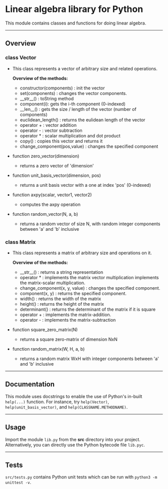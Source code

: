 # Linear algebra library for Python

This module contains classes and functions for doing linear algebra.

---

## Overview

### class Vector

- This class represents a vector of arbitrary size and related operations.

    **Overview of the methods:**

  - constructor(components) : init the vector
  - set(components) : changes the vector components.
  - \_\_str\_\_() : toString method
  - component(i): gets the i-th component (0-indexed)
  - \_\_len\_\_() : gets the size / length of the vector (number of components)
  - euclidean_length() : returns the eulidean length of the vector
  - operator + : vector addition
  - operator - : vector subtraction
  - operator * : scalar multiplication and dot product
  - copy() : copies this vector and returns it
  - change_component(pos,value) : changes the specified component

- function zero_vector(dimension)
  - returns a zero vector of 'dimension'
- function unit_basis_vector(dimension, pos)
  - returns a unit basis vector with a one at index 'pos' (0-indexed)
- function axpy(scalar, vector1, vector2)
  - computes the axpy operation
- function random_vector(N, a, b)
  - returns a random vector of size N, with random integer components between 'a' and 'b' inclusive

### class Matrix

- This class represents a matrix of arbitrary size and operations on it.

    **Overview of the methods:**

  - \_\_str\_\_() : returns a string representation
  - operator * : implements the matrix vector multiplication
                   implements the matrix-scalar multiplication.
  - change_component(x, y, value) : changes the specified component.
  - component(x, y) : returns the specified component.
  - width() : returns the width of the matrix
  - height() : returns the height of the matrix
  - determinant() : returns the determinant of the matrix if it is square
  - operator + : implements the matrix-addition.
  - operator - : implements the matrix-subtraction

- function square_zero_matrix(N)
  - returns a square zero-matrix of dimension NxN
- function random_matrix(W, H, a, b)
  - returns a random matrix WxH with integer components between 'a' and 'b' inclusive

---

## Documentation

This module uses docstrings to enable the use of Python's in-built `help(...)` function.
For instance, try `help(Vector)`, `help(unit_basis_vector)`, and `help(CLASSNAME.METHODNAME)`.

---

## Usage

Import the module `lib.py` from the **src** directory into your project.
Alternatively, you can directly use the Python bytecode file `lib.pyc`.

---

## Tests

`src/tests.py` contains Python unit tests which can be run with `python3 -m unittest -v`.
